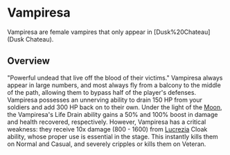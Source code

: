 # Vampiresa

Vampiresa are female vampires that only appear in [Dusk%20Chateau](Dusk Chateau).
## Overview

"Powerful undead that live off the blood of their victims."
Vampiresa always appear in large numbers, and most always fly from a balcony to the middle of the path, allowing them to bypass half of the player's defenses. Vampiresa possesses an unnerving ability to drain 150 HP from your soldiers and add 300 HP back on to their own. Under the light of the [Moon](Moon), the Vampiresa's Life Drain ability gains a 50% and 100% boost in damage and health recovered, respectively. 
However, Vampiresa has a critical weakness: they receive 10x damage (800 - 1600) from [Lucrezia](Lucrezia's) Cloak ability, whose proper use is essential in the stage. This instantly kills them on Normal and Casual, and severely cripples or kills them on Veteran.